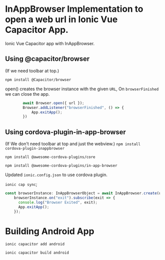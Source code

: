 # InAppBrowser Implementation to open a web url in Ionic Vue Capacitor App.

Ionic Vue Capacitor app with InAppBrowser.

## Using @capacitor/browser

(If we need toolbar at top.)

`npm install @Capacitor/browser`

open() creates the browser instance with the given ```URL```,
On ```browserFinished``` we can close the app.

```typescript
        await Browser.open({ url });
        Browser.addListener("browserFinished", () => {
            App.exitApp();
        })
```
## Using cordova-plugin-in-app-browser
  (If We don't need toolbar at top and just the webview.)
`npm install cordova-plugin-inappbrowser`

`npm install @awesome-cordova-plugins/core`

`npm install @awesome-cordova-plugins/in-app-browser`

Updated `ionic.config.json` to use cordova plugin.

`ionic cap sync`;

  ```typescript
  const browserInstance: InAppBrowserObject = await InAppBrowser.create(url, "blank", "toolbar=no,location=no,zoom=no");
      browserInstance.on("exit").subscribe(exit => {
        console.log("Browser Exited", exit);
        App.exitApp();
      });
  ```


# Building Android App

`ionic capacitor add android`

`ionic capacitor build android`

